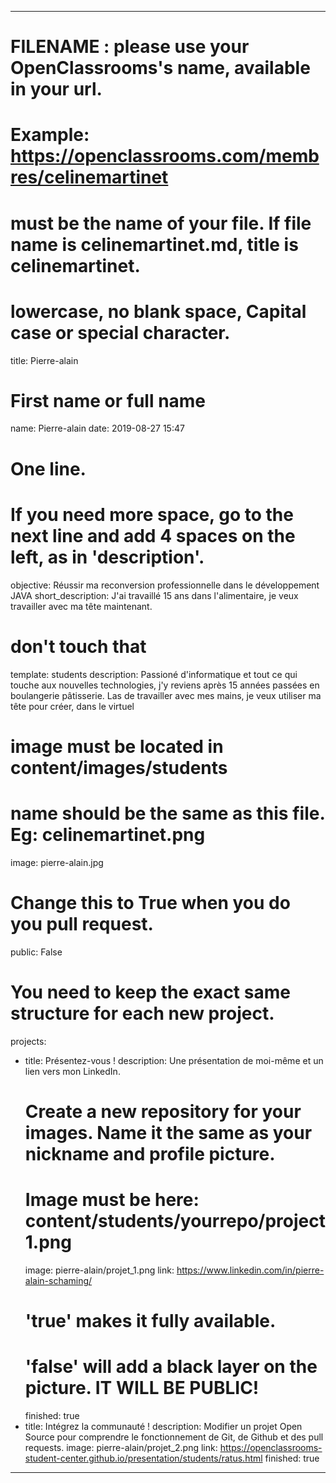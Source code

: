 ---

# FILENAME : please use your OpenClassrooms's name, available in your url.
# Example: https://openclassrooms.com/membres/celinemartinet
# must be the name of your file. If file name is celinemartinet.md, title is celinemartinet.
# lowercase, no blank space, Capital case or special character.
title: Pierre-alain

# First name or full name
name: Pierre-alain
date: 2019-08-27 15:47

# One line.
# If you need more space, go to the next line and add 4 spaces on the left, as in 'description'.
objective: Réussir ma reconversion professionnelle dans le développement JAVA
short_description: J'ai travaillé 15 ans dans l'alimentaire, je veux travailler avec ma tête maintenant.

# don't touch that
template: students
description:
    Passioné d'informatique et tout ce qui touche aux nouvelles technologies,
	j'y reviens après 15 années passées en boulangerie pâtisserie.
	Las de travailler avec mes mains, je veux utiliser ma tête pour créer, dans le virtuel

# image must be located in content/images/students
# name should be the same as this file. Eg: celinemartinet.png
image: pierre-alain.jpg

# Change this to True when you do you pull request.
public: False

# You need to keep the exact same structure for each new project.
projects:
  - title: Présentez-vous !
    description: Une présentation de moi-même et un lien vers mon LinkedIn.
    # Create a new repository for your images. Name it the same as your nickname and profile picture.
    # Image must be here: content/students/yourrepo/project1.png
    image: pierre-alain/projet_1.png
    link: https://www.linkedin.com/in/pierre-alain-schaming/
    # 'true' makes it fully available.
    # 'false' will add a black layer on the picture. IT WILL BE PUBLIC!
    finished: true
  - title: Intégrez la communauté !
    description: Modifier un projet Open Source pour comprendre le fonctionnement de Git, de Github et des pull requests. 
    image: pierre-alain/projet_2.png
    link: https://openclassrooms-student-center.github.io/presentation/students/ratus.html
    finished: true
---